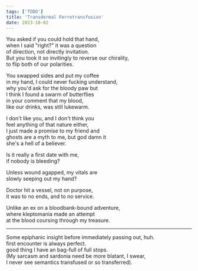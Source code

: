 ```yaml
---
tags: ['TODO']
title: 'Transdermal Ferrotransfusion'
date: 2023-10-02
---
```


You asked if you could hold that hand,  
when I said "right?" it was a question  
of direction, not directly invitation.  
But you took it so invitingly to reverse our chirality,  
to flip both of our polarities.

You swapped sides and put my coffee  
in my hand, I could never fucking understand,  
why you'd ask for the bloody paw but  
I think I found a swarm of butterflies  
in your comment that my blood,  
like our drinks, was still lukewarm.

I don't like you, and I don't think you  
feel anything of that nature either,  
I just made a promise to my friend and  
ghosts are a myth to me, but god damn it  
she's a hell of a believer.

Is it really a first date with me,  
if nobody is bleeding?

Unless wound agapped, my vitals are  
slowly seeping out my hand?

Doctor hit a vessel, not on purpose,  
it was to no ends, and to no service.

Unlike an ex on a bloodbank-bound adventure,  
where kleptomania made an attempt  
at the blood coursing through my treasure.

---

Some epiphanic insight before immediately passing out, huh.  
first encounter is always perfect.  
good thing I have an bag-full of full stops.  
(My sarcasm and sardonia need be more blatant, I swear,  
I never see semantics transfused or so transferred).
